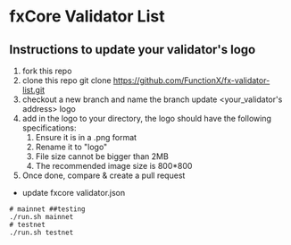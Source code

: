 # fxCore Validator List

## Instructions to update your validator's logo
1. fork this repo
2. clone this repo
git clone https://github.com/FunctionX/fx-validator-list.git
3. checkout a new branch and name the branch
update <your_validator's address> logo
4. add in the logo to your directory, the logo should have the following specifications:
    1. Ensure it is in a .png format
    2. Rename it to "logo"
    3. File size cannot be bigger than 2MB
    4. The recommended image size is 800*800
5. Once done, compare & create a pull request


* update fxcore validator.json

```shell script
# mainnet ##testing
./run.sh mainnet
# testnet
./run.sh testnet
```
